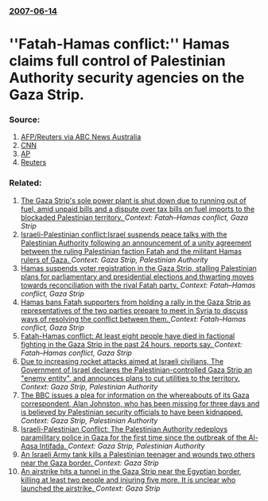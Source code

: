 ### [2007-06-14](/news/2007/06/14/index.md)

#  ''Fatah-Hamas conflict:'' Hamas claims full control of Palestinian Authority security agencies on the Gaza Strip. 




### Source:

1. [AFP/Reuters via ABC News Australia](http://www.abc.net.au/news/newsitems/200706/s1951863.htm)
2. [CNN](http://edition.cnn.com/2007/WORLD/meast/06/14/gaza/index.html)
3. [AP](http://hosted.ap.org/dynamic/stories/I/ISRAEL_PALESTINIANS?SITE=AP&SECTION=HOME&TEMPLATE=DEFAULT&CTIME=2007-06-13-23-16-06)
4. [Reuters](http://www.reuters.com/article/newsOne/idUSMAC32084020070613)

### Related:

1. [The Gaza Strip's sole power plant is shut down due to running out of fuel, amid unpaid bills and a dispute over tax bills on fuel imports to the blockaded Palestinian territory. ](/news/2017/04/16/the-gaza-strip-s-sole-power-plant-is-shut-down-due-to-running-out-of-fuel-amid-unpaid-bills-and-a-dispute-over-tax-bills-on-fuel-imports-to.md) _Context: Fatah–Hamas conflict, Gaza Strip_
2. [Israeli-Palestinian conflict:Israel suspends peace talks with the Palestinian Authority following an announcement of a unity agreement between the ruling Palestinian faction Fatah and the militant Hamas rulers of Gaza. ](/news/2014/04/24/israeliapalestinian-conflict-pisrael-suspends-peace-talks-with-the-palestinian-authority-following-an-announcement-of-a-unity-agreement-be.md) _Context: Gaza Strip, Palestinian Authority_
3. [Hamas suspends voter registration in the Gaza Strip, stalling Palestinian plans for parliamentary and presidential elections and thwarting moves towards reconciliation with the rival Fatah party. ](/news/2012/07/2/hamas-suspends-voter-registration-in-the-gaza-strip-stalling-palestinian-plans-for-parliamentary-and-presidential-elections-and-thwarting-m.md) _Context: Fatah–Hamas conflict, Gaza Strip_
4. [Hamas bans Fatah supporters from holding a rally in the Gaza Strip as representatives of the two parties prepare to meet in Syria to discuss ways of resolving the conflict between them. ](/news/2010/11/9/hamas-bans-fatah-supporters-from-holding-a-rally-in-the-gaza-strip-as-representatives-of-the-two-parties-prepare-to-meet-in-syria-to-discuss.md) _Context: Fatah–Hamas conflict, Gaza Strip_
5. [ Fatah-Hamas conflict: At least eight people have died in factional fighting in the Gaza Strip in the past 24 hours, reports say. ](/news/2008/01/1/fatahahamas-conflict-at-least-eight-people-have-died-in-factional-fighting-in-the-gaza-strip-in-the-past-24-hours-reports-say.md) _Context: Fatah–Hamas conflict, Gaza Strip_
6. [ Due to increasing rocket attacks aimed at Israeli civilians, The Government of Israel declares the Palestinian-controlled Gaza Strip an "enemy entity", and announces plans to cut utilities to the territory. ](/news/2007/09/19/due-to-increasing-rocket-attacks-aimed-at-israeli-civilians-the-government-of-israel-declares-the-palestinian-controlled-gaza-strip-an-en.md) _Context: Gaza Strip, Palestinian Authority_
7. [ The BBC issues a plea for information on the whereabouts of its Gaza correspondent, Alan Johnston, who has been missing for three days and is believed by Palestinian security officials to have been kidnapped. ](/news/2007/03/15/the-bbc-issues-a-plea-for-information-on-the-whereabouts-of-its-gaza-correspondent-alan-johnston-who-has-been-missing-for-three-days-and.md) _Context: Gaza Strip, Palestinian Authority_
8. [ Israeli-Palestinian Conflict:  The Palestinian Authority redeploys paramilitary police in Gaza for the first time since the outbreak of the Al-Aqsa Intifada. ](/news/2005/01/21/israeli-palestinian-conflict-p-the-palestinian-authority-redeploys-paramilitary-police-in-gaza-for-the-first-time-since-the-outbreak-of-th.md) _Context: Gaza Strip, Palestinian Authority_
9. [An Israeli Army tank kills a Palestinian teenager and wounds two others near the Gaza border. ](/news/2017/03/22/an-israeli-army-tank-kills-a-palestinian-teenager-and-wounds-two-others-near-the-gaza-border.md) _Context: Gaza Strip_
10. [An airstrike hits a tunnel in the Gaza Strip near the Egyptian border, killing at least two people and injuring five more. It is unclear who launched the airstrike. ](/news/2017/02/9/an-airstrike-hits-a-tunnel-in-the-gaza-strip-near-the-egyptian-border-killing-at-least-two-people-and-injuring-five-more-it-is-unclear-who.md) _Context: Gaza Strip_

